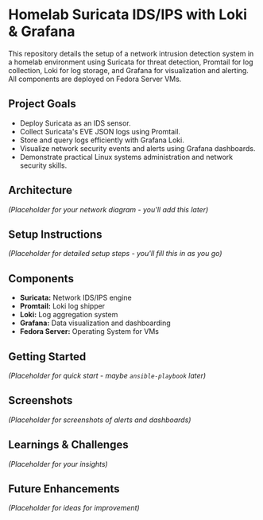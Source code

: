 # Homelab Suricata IDS/IPS with Loki & Grafana

This repository details the setup of a network intrusion detection system in a homelab environment using Suricata for threat detection, Promtail for log collection, Loki for log storage, and Grafana for visualization and alerting. All components are deployed on Fedora Server VMs.

## Project Goals

* Deploy Suricata as an IDS sensor.
* Collect Suricata's EVE JSON logs using Promtail.
* Store and query logs efficiently with Grafana Loki.
* Visualize network security events and alerts using Grafana dashboards.
* Demonstrate practical Linux systems administration and network security skills.

## Architecture

*(Placeholder for your network diagram - you'll add this later)*

## Setup Instructions

*(Placeholder for detailed setup steps - you'll fill this in as you go)*

## Components

* **Suricata:** Network IDS/IPS engine
* **Promtail:** Loki log shipper
* **Loki:** Log aggregation system
* **Grafana:** Data visualization and dashboarding
* **Fedora Server:** Operating System for VMs

## Getting Started

*(Placeholder for quick start - maybe `ansible-playbook` later)*

## Screenshots

*(Placeholder for screenshots of alerts and dashboards)*

## Learnings & Challenges

*(Placeholder for your insights)*

## Future Enhancements

*(Placeholder for ideas for improvement)*

